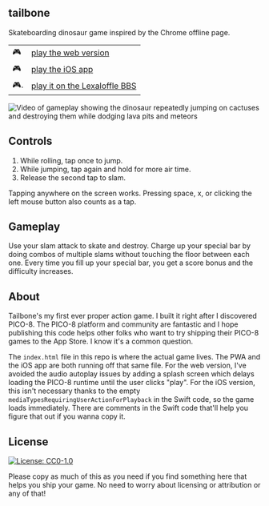 tailbone
--------

Skateboarding dinosaur game inspired by the Chrome offline page.

| | |
|-|-|
| 🎮  | [play the web version](https://hen.cat/tailbone) |
| 🎮  | [play the iOS app](https://apps.apple.com/us/app/tailbone/id1391852488) |
| 🎮. | [play it on the Lexaloffle BBS](https://www.lexaloffle.com/bbs/?tid=39335) |

![Video of gameplay showing the dinosaur repeatedly jumping on cactuses and destroying them while dodging lava pits and meteors](https://hen.cat/tailbone/videos/demo-128x128.gif)

Controls
--------

1. While rolling, tap once to jump.
2. While jumping, tap again and hold for more air time.
3. Release the second tap to slam.

Tapping anywhere on the screen works. Pressing space, x, or clicking the left
mouse button also counts as a tap.

Gameplay
--------

Use your slam attack to skate and destroy. Charge up your special bar by doing
combos of multiple slams without touching the floor between each one. Every time
you fill up your special bar, you get a score bonus and the difficulty
increases.

About
-----

Tailbone's my first ever proper action game. I built it right after I discovered
PICO-8. The PICO-8 platform and community are fantastic and I hope publishing
this code helps other folks who want to try shipping their PICO-8 games to the
App Store. I know it's a common question.

The `index.html` file in this repo is where the actual game lives. The PWA and
the iOS app are both running off that same file. For the web version, I've
avoided the audio autoplay issues by adding a splash screen which delays loading
the PICO-8 runtime until the user clicks "play". For the iOS version, this isn't
necessary thanks to the empty `mediaTypesRequiringUserActionForPlayback` in the
Swift code, so the game loads immediately. There are comments in the Swift code
that'll help you figure that out if you wanna copy it.

License
-------

[![License: CC0-1.0](https://licensebuttons.net/l/zero/1.0/80x15.png)](http://creativecommons.org/publicdomain/zero/1.0/)

Please copy as much of this as you need if you find something here that helps
you ship your game. No need to worry about licensing or attribution or any of
that!

